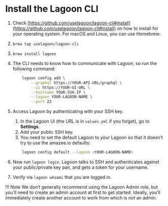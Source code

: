 # Install the Lagoon CLI

1. Check [https://github.com/uselagoon/lagoon-cli#install](https://github.com/uselagoon/lagoon-cli#install) on how to install for your operating system. For macOS and Linux, you can use Homebrew:
  1. `brew tap uselagoon/lagoon-cli`
  2. `brew install lagoon`
2. The CLI needs to know how to communicate with Lagoon, so run the following command:

    ```bash title="Lagoon config"
        lagoon config add \
            --graphql https://YOUR-API-URL/graphql \
            --ui https://YOUR-UI-URL \
            --hostname YOUR.SSH.IP \
            --lagoon YOUR-LAGOON-NAME \
            --port 22
    ```

3. Access Lagoon by authenticating with your SSH key.
    1. In the Lagoon UI (the URL is in `values.yml` if you forget), go to **Settings**.
    2. Add your public SSH key.
    3. You need to set the default Lagoon to _your_ Lagoon so that it doesn’t try to use the amazee.io defaults:

    ```bash title="Lagoon config"
        lagoon config default --lagoon <YOUR-LAGOON-NAME>
    ```

4. Now run `lagoon login`. Lagoon talks to SSH and authenticates against your public/private key pair, and gets a token for your username.

5. Verify via `lagoon whoami` that you are logged in.

!!! Note
     We don’t generally recommend using the Lagoon Admin role, but you’ll need to create an admin account at first to get started. Ideally, you’ll immediately create another account to work from which is _not_ an admin.
